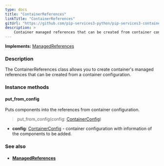 ```yaml
---
type: docs
title: "ContainerReferences"
linkTitle: "ContainerReferences"
gitUrl: "https://github.com/pip-services3-python/pip-services3-container-python"
description: >
    Container managed references that can be created from container configuration.
---
```


**Implements:** [ManagedReferences](../managed_references)

### Description

The ContainerReferences class allows you to create container's managed references that can be created from a container configuration.

### Instance methods

#### put_from_config
Puts components into the references from container configuration.

> put_from_config(config: [ContainerConfig](../../config/container_config))
- **config**: [ContainerConfig](../../config/container_config) - container configuration with information of the components to be added.


### See also
- #### [ManagedReferences](../managed_references)
